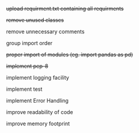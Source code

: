 <strike>upload requirment.txt containing all requirments</strike>

<strike>remove unused classes</strike>

remove unnecessary comments

group import order

<strike>proper import of modules (eg. import pandas as pd)</strike>

<strike>implement pep-8</strike>

implement logging facility

implement test

implement Error Handling

improve readability of code

improve memory footprint
